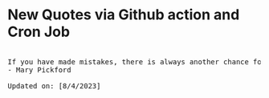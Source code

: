 # New Quotes via Github action and Cron Job

<pre>
<!-- #quote -->
If you have made mistakes, there is always another chance for you. You may have a fresh start any moment you choose.
- Mary Pickford

Updated on: [8/4/2023]
<!-- #quoteEnd -->
</pre>
